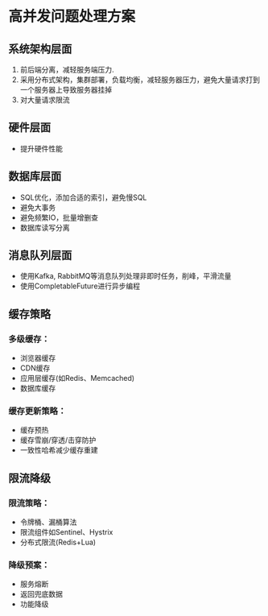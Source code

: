 # 高并发问题处理方案

## 系统架构层面
1. 前后端分离，减轻服务端压力.
2. 采用分布式架构，集群部署，负载均衡，减轻服务器压力，避免大量请求打到一个服务器上导致服务器挂掉
3. 对大量请求限流

## 硬件层面
- 提升硬件性能

## 数据库层面
- SQL优化，添加合适的索引，避免慢SQL
- 避免大事务
- 避免频繁IO，批量增删查
- 数据库读写分离

## 消息队列层面
- 使用Kafka, RabbitMQ等消息队列处理非即时任务，削峰，平滑流量
- 使用CompletableFuture进行异步编程

## 缓存策略

### 多级缓存：
- 浏览器缓存
- CDN缓存
- 应用层缓存(如Redis、Memcached)
- 数据库缓存

### 缓存更新策略：
- 缓存预热
- 缓存雪崩/穿透/击穿防护
- 一致性哈希减少缓存重建

## 限流降级

### 限流策略：
- 令牌桶、漏桶算法
- 限流组件如Sentinel、Hystrix
- 分布式限流(Redis+Lua)

### 降级预案：
- 服务熔断
- 返回兜底数据
- 功能降级
